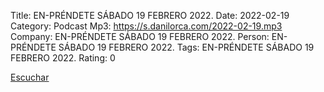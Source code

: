 Title: EN-PRÉNDETE SÁBADO 19 FEBRERO 2022.
Date: 2022-02-19
Category: Podcast
Mp3: https://s.danilorca.com/2022-02-19.mp3
Company: EN-PRÉNDETE SÁBADO 19 FEBRERO 2022.
Person: EN-PRÉNDETE SÁBADO 19 FEBRERO 2022.
Tags: EN-PRÉNDETE SÁBADO 19 FEBRERO 2022.
Rating: 0

<a href="https://s.danilorca.com/2022-02-19.mp3" type="audio/mpeg">
Escuchar
</a>
